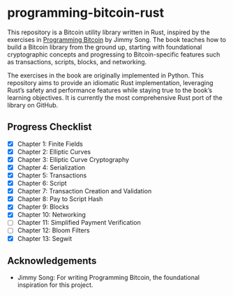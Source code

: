 # programming-bitcoin-rust
This repository is a Bitcoin utility library written in Rust, inspired by the exercises in [Programming Bitcoin](https://www.amazon.com/Programming-Bitcoin-Learn-Program-Scratch/dp/1492031496) by Jimmy Song. The book teaches how to build a Bitcoin library from the ground up, starting with foundational cryptographic concepts and progressing to Bitcoin-specific features such as transactions, scripts, blocks, and networking.

The exercises in the book are originally implemented in Python. This repository aims to provide an idiomatic Rust implementation, leveraging Rust’s safety and performance features while staying true to the book’s learning objectives. It is currently the most comprehensive Rust port of the library on GitHub.

## Progress Checklist
- [x] Chapter 1: Finite Fields
- [x] Chapter 2: Elliptic Curves
- [x] Chapter 3: Elliptic Curve Cryptography
- [x] Chapter 4: Serialization
- [x] Chapter 5: Transactions
- [x] Chapter 6: Script
- [x] Chapter 7: Transaction Creation and Validation
- [x] Chapter 8: Pay to Script Hash
- [x] Chapter 9: Blocks
- [x] Chapter 10: Networking
- [ ] Chapter 11: Simplified Payment Verification
- [ ] Chapter 12: Bloom Filters
- [x] Chapter 13: Segwit

## Acknowledgements
* Jimmy Song: For writing Programming Bitcoin, the foundational inspiration for this project.
